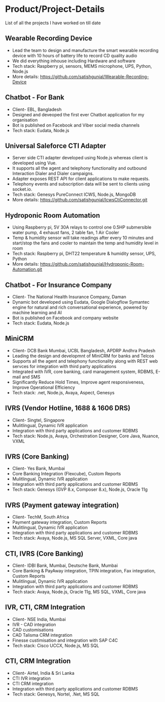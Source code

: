 # Product/Project-Details
List of all the projects I have worked on till date

## Wearable Recording Device
- Lead the team to  design and manufacture the smart wearable recording device with 10 hours of battery life to record CD quality audio
- We did everything inhouse including Hardware and software 
- Tech stack: Raspberry pi, sensors, MEMS microphone, UPS, Python, Node.js
- More details: https://github.com/satishgunjal/Wearable-Recording-Device

## Chatbot - For Bank
- Client- EBL, Bangladesh
- Designed and deveoped the first ever Chatbot application for my organisation
- Bot is published on Facebook and Viber social media channels 
- Tech stack: Eudata, Node.js

## Universal Saleforce CTI Adapter
- Server side CTI adapter developed using Node.js whereas client is developed using Vue.
- It supports all the agent and telephony functionality and outbound Interaction Dialer and Dialer campaigns. 
- Adapter exposes REST API for client applications to make requests. 
- Telephony events and subscription data will be sent to clients using socket.io.  
- Tech stack: Genesys PureConnect ICWS, Node.js, MongoDB
- More details: https://github.com/satishgunjal/IcwsCtiConnector.git

## Hydroponic Room Automation 
- Using Raspberry pi, 5V 30A relays to control one 0.5HP submersible water pump, 4 exhaust fans, 2 table fan, 1 Air Cooler
- Temp & humidity sensor will take readings after every 10 minutes and start/stop the fans and cooler to maintain the temp and humidity level in room 
- Tech stack: Raspberry pi, DHT22 temperature & humidity sensor, UPS, Python
- More details: https://github.com/satishgunjal/Hydroponic-Room-Automation.git

## Chatbot - For Insurance Company
- Client- The National Health Insurance Company, Daman
- Dynamic bot developed using Eudata, Google Dialogflow Symantec engine for natural and rich conversational experience, powered by machine learning and AI
- Bot is published on Facebook and company website 
- Tech stack: Eudata, Node.js

## MiniCRM
- Client- DCB Bank Mumbai, UCBL Bangladesh, APDRP Andhra Pradesh
- Leading the design and developmnt of MiniCRM for banks and Telcos
- Supports all the agent and telephony functionality along with REST web servces for integration with third party applications
- Integrated with IVR, core banking, card management system, RDBMS, E-mail and SMS
- Significantly Reduce Hold Times, Improve agent responsiveness, Improve Operational Efficiency
- Tech stack: .net, Node.js, Avaya, Aspect, Genesys

## IVRS (Vendor Hotline, 1688 & 1606 DRS) 
- Client- Singtel, Singapore
- Mulitlingual, Dynamic IVR application
- Integration with third party applications and customer RDBMS
- Tech stack: Node.js, Avaya, Orchestration Designer, Core Java, Nuance, VXML

## IVRS (Core Banking) 
- Client- Yes Bank, Mumbai
- Core Banking Integration (Flexcube), Custom Reports
- Mulitlingual, Dynamic IVR application
- Integration with third party applications and customer RDBMS
- Tech stack: Genesys (GVP 8.x, Composer 8.x), Node.js, Oracle 11g

## IVRS (Payment gateway integration) 
- Client- TechM, South Africa
- Payment gateway integration, Custom Reports
- Mulitlingual, Dynamic IVR application
- Integration with third party applications and customer RDBMS
- Tech stack: Avaya, Node.js, MS SQL Server, VXML, Core java

## CTI, IVRS (Core Banking) 
- Client- IDBI Bank, Mumbai, Deutsche Bank, Mumbai
- Core Banking & PayAway integration, TPIN integration, Fax integration, Custom Reports
- Mulitlingual, Dynamic IVR application
- Integration with third party applications and customer RDBMS
- Tech stack: Avaya, Node.js, Oracle 11g, MS SQL, VXML, Core java

## IVR, CTI, CRM Integration
- Client- NSE India, Mumbai
- IVR - CAD integration
- CAD customisations
- CAD Talisma CRM integration
- Finesse custimisation and integration with SAP C4C
- Tech stack: Cisco UCCX, Node.js, MS SQL

## CTI, CRM Integration
- Client- Airtel, India & Sri Lanka
- CTI IVR integration
- CTI CRM integration
- Integration with third party applications and customer RDBMS
- Tech stack: Genesys, Nortel, .Net, MS SQL
